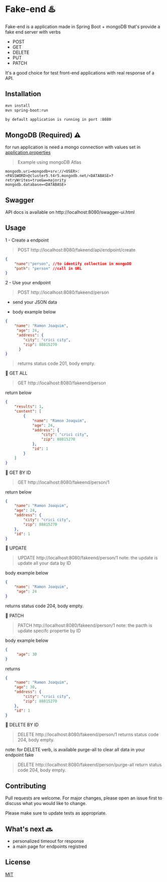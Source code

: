 # Fake-end :hotsprings:

Fake-end is a application made in Spring Boot + mongoDB that's provide a fake end server with verbs 
- POST
- GET
- DELETE
- PUT
- PATCH

It's a good choice for test front-end applications with real response of a API.
## Installation

```bash
mvn install
mvn spring-boot:run

by default application is running in port :8080
```

## MongoDB (Required) :warning:
for run application is need a mongo connection with values set in [application.properties](src/main/resources/application.yml)
> Example using mongoDB Atlas
````
mongodb.uri=mongodb+srv://<USER>:<PASSWORD>@cluster5.t4r5.mongodb.net/<DATABASE>?retryWrites=true&w=majority
mongodb.database=<DATABASE>
````

## Swagger
API docs is available on http://localhost:8080/swagger-ui.html

## Usage
1 - Create a endpoint
> POST http://localhost:8080/fakeend/api/endpoint/create

```json
{
    "name":"person", //to identify collection in mongoDB
    "path": "person" //call in URL
}
```

2 - Use your endpoint
> POST http://localhost:8080/fakeend/person 

- send your JSON data
+ body example below 

```json
{
    "name": "Ramon Joaquim",
     "age": 24,
     "address": {
        "city": "crici city",
        "zip": 88815270
      } 
}
```
> returns status code 201, body empty.

:large_orange_diamond: GET ALL
> GET http://localhost:8080/fakeend/person

return below
```json
{
    "results": 1,
    "content": [
        {
            "name": "Ramon Joaquim",
            "age": 24,
            "address": {
                "city": "crici city",
                "zip": 88815270
            },
            "id": 1
        }
    ]
}
```

:large_orange_diamond: GET BY ID
> GET http://localhost:8080/fakeend/person/1

return below
```json
{
    "name": "Ramon Joaquim",
    "age": 24,
    "address": {
        "city": "crici city",
        "zip": 88815270
    },
    "id": 1
}
```

:large_orange_diamond: UPDATE 
> UPDATE http://localhost:8080/fakeend/person/1
note: the update is update all your data by ID

body example below
```json
{
    "name": "Ramon Joaquim",
     "age": 24
}
```

returns status code 204, body empty.

:large_orange_diamond: PATCH 
> PATCH http://localhost:8080/fakeend/person/1
note: the pacth is update specifc propertie by ID

body example below

```json
{
     "age": 30
}
```

returns 

```json
{
    "name": "Ramon Joaquim",
    "age": 30,
    "address": {
        "city": "crici city",
        "zip": 88815270
    },
    "id": 1
}

```

:large_orange_diamond: DELETE BY ID
> DELETE http://localhost:8080/fakeend/person/1
returns status code 204, body empty.

note: for DELETE verb, is available purge-all to clear all data in your endpoint fake
> DELETE http://localhost:8080/fakeend/person/purge-all
return status code 204, body empty.

## Contributing
Pull requests are welcome. For major changes, please open an issue first to discuss what you would like to change.

Please make sure to update tests as appropriate.
 
## What's next :soon:
+ personalized timeout for response
+ a main page for endpoints registred

## License
[MIT](https://choosealicense.com/licenses/mit/)
